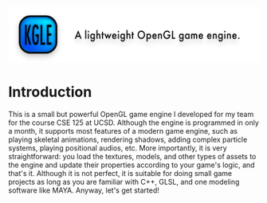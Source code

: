 [![Banner](https://github.com/KelinLyu/KGLEngine/blob/main/KGLEngine/Resources/GitHub%20Images/Banner.png)](#)
# Introduction
This is a small but powerful OpenGL game engine I developed for my team for the course CSE 125 at UCSD. Although the engine is programmed in only a month, it supports most features of a modern game engine, such as playing skeletal animations, rendering shadows, adding complex particle systems, playing positional audios, etc. More importantly, it is very straightforward: you load the textures, models, and other types of assets to the engine and update their properties according to your game's logic, and that's it. Although it is not perfect, it is suitable for doing small game projects as long as you are familiar with C++, GLSL, and one modeling software like MAYA. Anyway, let's get started!
